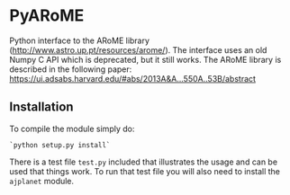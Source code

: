 # PyARoME
Python interface to the ARoME library (http://www.astro.up.pt/resources/arome/). The interface uses an old Numpy C API which is deprecated, but it still works. The ARoME library is described in the following paper: https://ui.adsabs.harvard.edu/#abs/2013A&A...550A..53B/abstract


Installation
------------

To compile the module simply do:

	`python setup.py install`

There is a test file `test.py` included that illustrates the usage and can be used that things work. To run that test file you will also need to install the `ajplanet` module.

